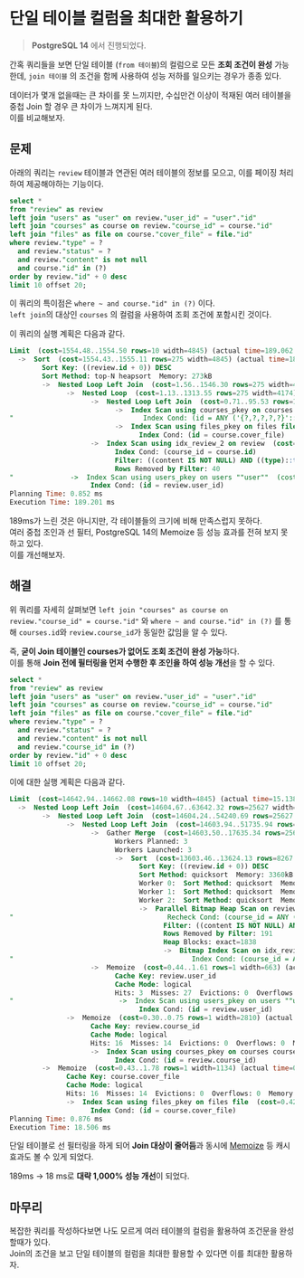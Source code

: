 # 단일 테이블 컬럼을 최대한 활용하기

> **PostgreSQL 14** 에서 진행되었다.

간혹 쿼리들을 보면 단일 테이블 (`from 테이블`)의 컬럼으로 모든 **조회 조건이 완성** 가능한데, `join 테이블` 의 조건을 함께 사용하여 성능 저하를 일으키는 경우가 종종 있다.  
  
데이터가 몇개 없을때는 큰 차이를 못 느끼지만, 수십만건 이상이 적재된 여러 테이블을 중첩 Join 할 경우 큰 차이가 느껴지게 된다.  
이를 비교해보자.

## 문제

아래의 쿼리는 `review` 테이블과 연관된 여러 테이블의 정보를 모으고, 이를 페이징 처리하여 제공해야하는 기능이다.  

```sql
select *
from "review" as review
left join "users" as "user" on review."user_id" = "user"."id"
left join "courses" as course on review."course_id" = course."id"
left join "files" as file on course."cover_file" = file."id"
where review."type" = ?
  and review."status" = ?
  and review."content" is not null
  and course."id" in (?)
order by review."id" + 0 desc
limit 10 offset 20;
```

이 쿼리의 특이점은 `where ~ and course."id" in (?)` 이다.  
`left join`의 대상인 `courses` 의 컬럼을 사용하여 조회 조건에 포함시킨 것이다.  
  
이 쿼리의 실행 계획은 다음과 같다.

```sql
Limit  (cost=1554.48..1554.50 rows=10 width=4845) (actual time=189.062..189.067 rows=10 loops=1)
  ->  Sort  (cost=1554.43..1555.11 rows=275 width=4845) (actual time=189.057..189.064 rows=30 loops=1)
        Sort Key: ((review.id + 0)) DESC
        Sort Method: top-N heapsort  Memory: 273kB
        ->  Nested Loop Left Join  (cost=1.56..1546.30 rows=275 width=4845) (actual time=0.105..136.710 rows=25047 loops=1)
              ->  Nested Loop  (cost=1.13..1313.55 rows=275 width=4174) (actual time=0.085..28.784 rows=25047 loops=1)
                    ->  Nested Loop Left Join  (cost=0.71..95.53 rows=19 width=3944) (actual time=0.029..0.363 rows=19 loops=1)
                          ->  Index Scan using courses_pkey on courses course  (cost=0.29..45.32 rows=19 width=2810) (actual time=0.014..0.158 rows=19 loops=1)
"                                Index Cond: (id = ANY ('{?,?,?,?,?}'::integer[]))"
                          ->  Index Scan using files_pkey on files file  (cost=0.42..2.64 rows=1 width=1134) (actual time=0.006..0.006 rows=1 loops=19)
                                Index Cond: (id = course.cover_file)
                    ->  Index Scan using idx_review_2 on review  (cost=0.42..63.50 rows=61 width=230) (actual time=0.023..1.093 rows=1318 loops=19)
                          Index Cond: (course_id = course.id)
                          Filter: ((content IS NOT NULL) AND ((type)::text = 'COURSE_REVIEW'::text) AND ((status)::text = 'PUBLIC'::text))
                          Rows Removed by Filter: 40
"              ->  Index Scan using users_pkey on users ""user""  (cost=0.43..0.84 rows=1 width=663) (actual time=0.003..0.003 rows=1 loops=25047)"
                    Index Cond: (id = review.user_id)
Planning Time: 0.852 ms
Execution Time: 189.201 ms
```

189ms가 느린 것은 아니지만, 각 테이블들의 크기에 비해 만족스럽지 못하다.  
여러 중첩 조인과 선 필터, PostgreSQL 14의 Memoize 등 성능 효과를 전혀 보지 못하고 있다.  
이를 개선해보자.

## 해결 

위 쿼리를 자세히 살펴보면 `left join "courses" as course on review."course_id" = course."id"` 와 `where ~ and course."id" in (?)` 를 통해 `courses.id`와 `review.course_id`가 동일한 값임을 알 수 있다.  
  
즉, **굳이 Join 테이블인 courses가 없어도 조회 조건이 완성 가능**하다.  
이를 통해 **Join 전에 필터링을 먼저 수행한 후 조인을 하여 성능 개선**을 할 수 있다.  

```sql
select *
from "review" as review
left join "users" as "user" on review."user_id" = "user"."id"
left join "courses" as course on review."course_id" = course."id"
left join "files" as file on course."cover_file" = file."id"
where review."type" = ?
  and review."status" = ?
  and review."content" is not null
  and review."course_id" in (?)
order by review."id" + 0 desc
limit 10 offset 20;
```

이에 대한 실행 계획은 다음과 같다.

```sql
Limit  (cost=14642.94..14662.08 rows=10 width=4845) (actual time=15.138..17.700 rows=10 loops=1)
  ->  Nested Loop Left Join  (cost=14604.67..63642.32 rows=25627 width=4845) (actual time=14.706..17.696 rows=30 loops=1)
        ->  Nested Loop Left Join  (cost=14604.24..54240.69 rows=25627 width=3703) (actual time=14.676..17.538 rows=30 loops=1)
              ->  Nested Loop Left Join  (cost=14603.94..51735.94 rows=25627 width=893) (actual time=14.645..17.345 rows=30 loops=1)
                    ->  Gather Merge  (cost=14603.50..17635.34 rows=25627 width=230) (actual time=14.599..17.062 rows=30 loops=1)
                          Workers Planned: 3
                          Workers Launched: 3
                          ->  Sort  (cost=13603.46..13624.13 rows=8267 width=230) (actual time=11.147..11.166 rows=143 loops=4)
                                Sort Key: ((review.id + 0)) DESC
                                Sort Method: quicksort  Memory: 3360kB
                                Worker 0:  Sort Method: quicksort  Memory: 2501kB
                                Worker 1:  Sort Method: quicksort  Memory: 2931kB
                                Worker 2:  Sort Method: quicksort  Memory: 3130kB
                                ->  Parallel Bitmap Heap Scan on review  (cost=308.21..13065.56 rows=8267 width=230) (actual time=0.599..7.222 rows=6262 loops=4)
"                                      Recheck Cond: (course_id = ANY ('{?,?,?,?,?}'::integer[]))"
                                      Filter: ((content IS NOT NULL) AND ((type)::text = 'COURSE_REVIEW'::text) AND ((status)::text = 'PUBLIC'::text))
                                      Rows Removed by Filter: 191
                                      Heap Blocks: exact=1838
                                      ->  Bitmap Index Scan on idx_review_2  (cost=0.00..301.75 rows=26405 width=0) (actual time=1.512..1.513 rows=25850 loops=1)
"                                            Index Cond: (course_id = ANY ('{?,?,?,?,?}'::integer[]))"
                    ->  Memoize  (cost=0.44..1.61 rows=1 width=663) (actual time=0.009..0.009 rows=1 loops=30)
                          Cache Key: review.user_id
                          Cache Mode: logical
                          Hits: 3  Misses: 27  Evictions: 0  Overflows: 0  Memory Usage: 10kB
"                          ->  Index Scan using users_pkey on users ""user""  (cost=0.43..1.60 rows=1 width=663) (actual time=0.007..0.007 rows=1 loops=27)"
                                Index Cond: (id = review.user_id)
              ->  Memoize  (cost=0.30..0.75 rows=1 width=2810) (actual time=0.005..0.005 rows=1 loops=30)
                    Cache Key: review.course_id
                    Cache Mode: logical
                    Hits: 16  Misses: 14  Evictions: 0  Overflows: 0  Memory Usage: 26kB
                    ->  Index Scan using courses_pkey on courses course  (cost=0.29..0.74 rows=1 width=2810) (actual time=0.006..0.006 rows=1 loops=14)
                          Index Cond: (id = review.course_id)
        ->  Memoize  (cost=0.43..1.78 rows=1 width=1134) (actual time=0.004..0.004 rows=1 loops=30)
              Cache Key: course.cover_file
              Cache Mode: logical
              Hits: 16  Misses: 14  Evictions: 0  Overflows: 0  Memory Usage: 12kB
              ->  Index Scan using files_pkey on files file  (cost=0.42..1.77 rows=1 width=1134) (actual time=0.005..0.005 rows=1 loops=14)
                    Index Cond: (id = course.cover_file)
Planning Time: 0.876 ms
Execution Time: 18.506 ms
```

단일 테이블로 선 필터링을 하게 되어 **Join 대상이 줄어듬**과 동시에 [Memoize](https://jojoldu.tistory.com/700) 등 캐시 효과도 볼 수 있게 되었다.  

189ms → 18 ms로 **대략 1,000% 성능 개선**이 되었다.

## 마무리

복잡한 쿼리를 작성하다보면 나도 모르게 여러 테이블의 컬럼을 활용하여 조건문을 완성할때가 있다.  
Join의 조건을 보고 단일 테이블의 컬럼을 최대한 활용할 수 있다면 이를 최대한 활용하자.
